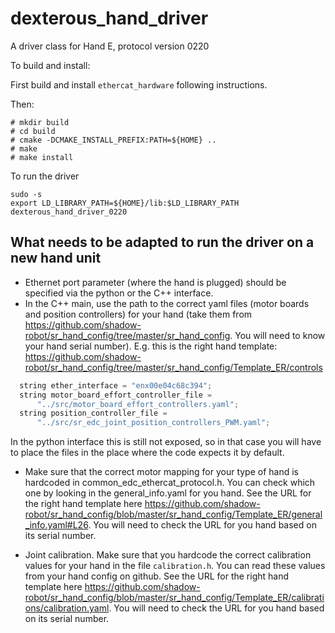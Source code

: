 # dexterous_hand_driver
A driver class for Hand E, protocol version 0220

To build and install:

First build and install `ethercat_hardware` following instructions.

Then:

```
# mkdir build
# cd build
# cmake -DCMAKE_INSTALL_PREFIX:PATH=${HOME} ..
# make
# make install
```

To run the driver

```
sudo -s
export LD_LIBRARY_PATH=${HOME}/lib:$LD_LIBRARY_PATH
dexterous_hand_driver_0220
```

## What needs to be adapted to run the driver on a new hand unit

* Ethernet port parameter (where the hand is plugged) should be specified via the python or the C++ interface.
* In the C++ main, use the path to the correct yaml files (motor boards and position controllers) for your hand (take them from https://github.com/shadow-robot/sr_hand_config/tree/master/sr_hand_config. You will need to know your hand serial number). E.g. this is the right hand template: https://github.com/shadow-robot/sr_hand_config/tree/master/sr_hand_config/Template_ER/controls

```c++
  string ether_interface = "enx00e04c68c394";
  string motor_board_effort_controller_file =
      "../src/motor_board_effort_controllers.yaml";
  string position_controller_file =
      "../src/sr_edc_joint_position_controllers_PWM.yaml";
```
In the python interface this is still not exposed, so in that case you will have to place the files in the place where the code expects it by default.

* Make sure that the correct motor mapping for your type of hand is hardcoded in common_edc_ethercat_protocol.h. You can check which one by looking in the general_info.yaml for you hand. See the URL for the right hand template here https://github.com/shadow-robot/sr_hand_config/blob/master/sr_hand_config/Template_ER/general_info.yaml#L26. You will need to check the URL for you hand based on its serial number.

* Joint calibration. Make sure that you hardcode the correct calibration values for your hand in the file `calibration.h`. You can read these values from your hand config on github. See the URL for the right hand template here https://github.com/shadow-robot/sr_hand_config/blob/master/sr_hand_config/Template_ER/calibrations/calibration.yaml. You will need to check the URL for you hand based on its serial number.
